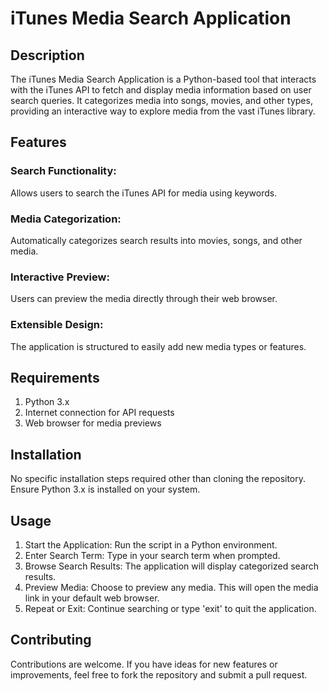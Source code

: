 # iTunes Media Search Application
## Description
The iTunes Media Search Application is a Python-based tool that interacts with the iTunes API to fetch and display media information based on user search queries. It categorizes media into songs, movies, and other types, providing an interactive way to explore media from the vast iTunes library.

## Features
### Search Functionality: 
Allows users to search the iTunes API for media using keywords.
### Media Categorization: 
Automatically categorizes search results into movies, songs, and other media.
### Interactive Preview: 
Users can preview the media directly through their web browser.
### Extensible Design: 
The application is structured to easily add new media types or features.

## Requirements
1. Python 3.x
2. Internet connection for API requests
3. Web browser for media previews
   
## Installation
No specific installation steps required other than cloning the repository. Ensure Python 3.x is installed on your system.

## Usage
1. Start the Application: Run the script in a Python environment.
2. Enter Search Term: Type in your search term when prompted.
3. Browse Search Results: The application will display categorized search results.
4. Preview Media: Choose to preview any media. This will open the media link in your default web browser.
5. Repeat or Exit: Continue searching or type 'exit' to quit the application.
   
## Contributing
Contributions are welcome. If you have ideas for new features or improvements, feel free to fork the repository and submit a pull request.



